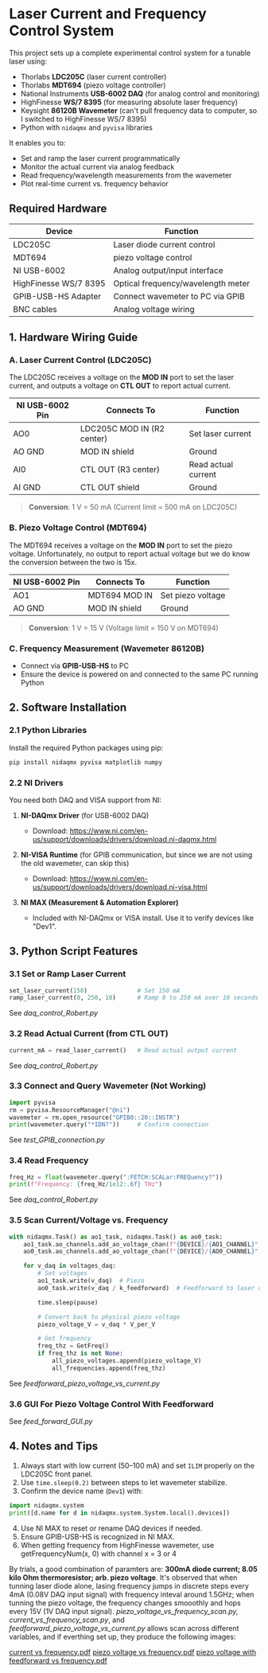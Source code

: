 # Laser Current and Frequency Control System

This project sets up a complete experimental control system for a tunable laser using:

- Thorlabs **LDC205C** (laser current controller)
- Thorlabs **MDT694** (piezo voltage controller)
- National Instruments **USB-6002 DAQ** (for analog control and monitoring)
- HighFinesse **WS/7 8395** (for measuring absolute laser frequency)
- Keysight **86120B Wavemeter** (can't pull frequency data to computer, so I switched to HighFinesse WS/7 8395)
- Python with `nidaqmx` and `pyvisa` libraries

It enables you to:
- Set and ramp the laser current programmatically
- Monitor the actual current via analog feedback
- Read frequency/wavelength measurements from the wavemeter
- Plot real-time current vs. frequency behavior


## Required Hardware

| Device              | Function                          |
|---------------------|-----------------------------------|
| LDC205C             | Laser diode current control       |
| MDT694              | piezo voltage control       |
| NI USB-6002         | Analog output/input interface     |
| HighFinesse WS/7 8395 | Optical frequency/wavelength meter|
| GPIB-USB-HS Adapter | Connect wavemeter to PC via GPIB  |
| BNC cables          | Analog voltage wiring             |


## 1. Hardware Wiring Guide

### A. Laser Current Control (LDC205C)

The LDC205C receives a voltage on the **MOD IN** port to set the laser current, and outputs a voltage on **CTL OUT** to report actual current.

| NI USB-6002 Pin | Connects To                | Function                 |
|-----------------|-----------------------------|--------------------------|
| AO0             | LDC205C MOD IN (R2 center) | Set laser current        |
| AO GND          | MOD IN shield              | Ground                   |
| AI0             | CTL OUT (R3 center)        | Read actual current      |
| AI GND          | CTL OUT shield             | Ground                   |

> **Conversion**: 1 V = 50 mA (Current limit = 500 mA on LDC205C)

### B. Piezo Voltage Control (MDT694)

The MDT694 receives a voltage on the **MOD IN** port to set the piezo voltage. Unfortunately, no output to report actual voltage but we do know the conversion between the two is 15x.

| NI USB-6002 Pin | Connects To                | Function                 |
|-----------------|-----------------------------|--------------------------|
| AO1             | MDT694 MOD IN             | Set piezo voltage        |
| AO GND          | MOD IN shield              | Ground                   |


> **Conversion**: 1 V = 15 V (Voltage limit = 150 V on MDT694)


### C. Frequency Measurement (Wavemeter 86120B)

- Connect via **GPIB-USB-HS** to PC
- Ensure the device is powered on and connected to the same PC running Python



## 2. Software Installation

### 2.1 Python Libraries
Install the required Python packages using pip:

```bash
pip install nidaqmx pyvisa matplotlib numpy
```

### 2.2 NI Drivers
You need both DAQ and VISA support from NI:

1. **NI-DAQmx Driver** (for USB-6002 DAQ)
   - Download: https://www.ni.com/en-us/support/downloads/drivers/download.ni-daqmx.html

2. **NI-VISA Runtime** (for GPIB communication, but since we are not using the old wavemeter, can skip this)
   - Download: https://www.ni.com/en-us/support/downloads/drivers/download.ni-visa.html

3. **NI MAX (Measurement & Automation Explorer)**
   - Included with NI-DAQmx or VISA install. Use it to verify devices like "Dev1".



## 3. Python Script Features

### 3.1 Set or Ramp Laser Current
```python
set_laser_current(150)              # Set 150 mA
ramp_laser_current(0, 250, 10)      # Ramp 0 to 250 mA over 10 seconds
```
See *daq_control_Robert.py*

### 3.2 Read Actual Current (from CTL OUT)
```python
current_mA = read_laser_current()   # Read actual output current
```
See *daq_control_Robert.py*

### 3.3 Connect and Query Wavemeter (Not Working)
```python
import pyvisa
rm = pyvisa.ResourceManager("@ni")
wavemeter = rm.open_resource("GPIB0::20::INSTR")
print(wavemeter.query("*IDN?"))     # Confirm connection
```
See *test_GPIB_connection.py*

### 3.4 Read Frequency
```python
freq_Hz = float(wavemeter.query(":FETCH:SCALar:FREQuency?"))
print(f"Frequency: {freq_Hz/1e12:.6f} THz")
```
See *daq_control_Robert.py*

### 3.5 Scan Current/Voltage vs. Frequency
```python
with nidaqmx.Task() as ao1_task, nidaqmx.Task() as ao0_task:
    ao1_task.ao_channels.add_ao_voltage_chan(f"{DEVICE}/{AO1_CHANNEL}", min_val=0.0, max_val=10.0)
    ao0_task.ao_channels.add_ao_voltage_chan(f"{DEVICE}/{AO0_CHANNEL}", min_val=-10.0, max_val=10.0)

    for v_daq in voltages_daq:
        # Set voltages
        ao1_task.write(v_daq)  # Piezo
        ao0_task.write(v_daq / k_feedforward)  # Feedforward to laser diode

        time.sleep(pause)

        # Convert back to physical piezo voltage
        piezo_voltage_V = v_daq * V_per_V

        # Get frequency
        freq_thz = GetFreq()
        if freq_thz is not None:
            all_piezo_voltages.append(piezo_voltage_V)
            all_frequencies.append(freq_thz)

```
See *feedforward_piezo_voltage_vs_current.py*

### 3.6 GUI For Piezo Voltage Control With Feedforward
See *feed_forward_GUI.py*


##  4. Notes and Tips

1. Always start with low current (50–100 mA) and set `ILIM` properly on the LDC205C front panel.
2. Use `time.sleep(0.2)` between steps to let wavemeter stabilize.
3. Confirm the device name (`Dev1`) with:
```python
import nidaqmx.system
print([d.name for d in nidaqmx.system.System.local().devices])
```
4. Use NI MAX to reset or rename DAQ devices if needed.
5. Ensure GPIB-USB-HS is recognized in NI MAX.
6. When getting frequency from HighFinesse wavemeter, use getFrequencyNum(x, 0) with channel x = 3 or 4

By trials, a good combination of paramters are: **300mA diode current; 8.05 kilo Ohm thermoresistor; arb. piezo voltage**. It's observed that when tunning laser diode alone, lasing frequency jumps in discrete steps every 4mA (0.08V DAQ input signal) with frequency inteval around 1.5GHz; when tunning the piezo voltage, the frequency changes smooothly and hops every 15V (1V DAQ input signal). *piezo_voltage_vs_frequency_scan.py, current_vs_frequency_scan.py*, and *feedforward_piezo_voltage_vs_current.py* allows scan across different variables, and if everthing set up, they produce the following images:

[current vs frequency.pdf](https://github.com/user-attachments/files/19769281/current.vs.frequency.pdf)
[piezo voltage vs frequency.pdf](https://github.com/user-attachments/files/19769282/piezo.voltage.vs.frequency.pdf)
[piezo voltage with feedforward vs frequency.pdf](https://github.com/user-attachments/files/19769283/piezo.voltage.with.feedforward.vs.frequency.pdf)



